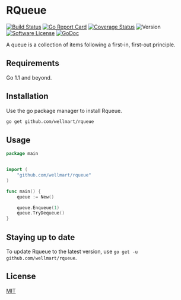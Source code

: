 # RQueue

[![Build Status](https://travis-ci.org/wellmart/rqueue.svg?branch=master)](https://travis-ci.org/wellmart/rqueue)
[![Go Report Card](https://goreportcard.com/badge/github.com/wellmart/rqueue)](https://goreportcard.com/report/github.com/wellmart/rqueue)
[![Coverage Status](https://coveralls.io/repos/github/wellmart/rqueue/badge.svg?branch=master)](https://coveralls.io/github/wellmart/rqueue?branch=master)
![Version](https://img.shields.io/badge/version-0.1.0-blue)
[![Software License](https://img.shields.io/badge/license-MIT-blue.svg?style=flat)](LICENSE)
[![GoDoc](https://godoc.org/github.com/wellmart/rqueue?status.svg)](https://godoc.org/github.com/wellmart/rqueue)

A queue is a collection of items following a first-in, first-out principle.

## Requirements

Go 1.1 and beyond.

## Installation

Use the go package manager to install Rqueue.

```bash
go get github.com/wellmart/rqueue
```

## Usage

```go
package main


import (
	"github.com/wellmart/rqueue"
)

func main() {
	queue := New()

	queue.Enqueue(1)
	queue.TryDequeue()
}
```

## Staying up to date

To update Rqueue to the latest version, use `go get -u github.com/wellmart/rqueue`.

## License

[MIT](https://choosealicense.com/licenses/mit/)
